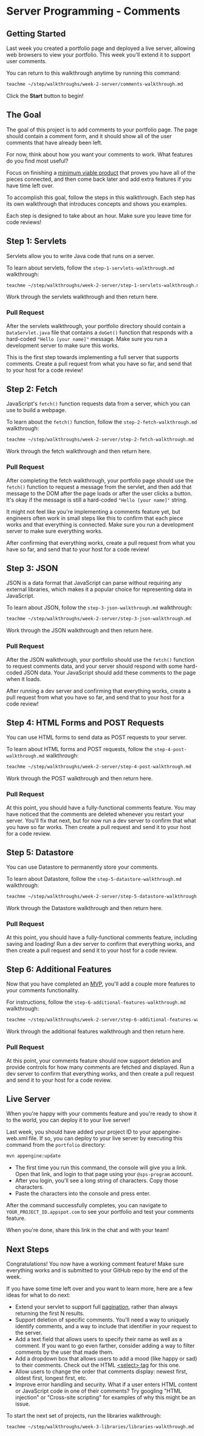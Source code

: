 # Server Programming - Comments

## Getting Started

Last week you created a portfolio page and deployed a live server, allowing web
browsers to view your portfolio. This week you'll extend it to support user
comments.

You can return to this walkthrough anytime by running this command:

```bash
teachme ~/step/walkthroughs/week-2-server/comments-walkthrough.md
```

Click the **Start** button to begin!

## The Goal

The goal of this project is to add comments to your portfolio page. The page
should contain a comment form, and it should show all of the user comments that
have already been left.

For now, think about how you want your comments to work. What features do you
find most useful?

Focus on finishing a
[minimum viable product](https://en.wikipedia.org/wiki/Minimum_viable_product)
that proves you have all of the pieces connected, and then come back later and
add extra features if you have time left over.

To accomplish this goal, follow the steps in this walkthrough. Each step has its
own walkthrough that introduces concepts and shows you examples.

Each step is designed to take about an hour. Make sure you leave time for code
reviews!

## Step 1: Servlets

Servlets allow you to write Java code that runs on a server.

To learn about servlets, follow the `step-1-servlets-walkthrough.md`
walkthrough:

```bash
teachme ~/step/walkthroughs/week-2-server/step-1-servlets-walkthrough.md
```

Work through the servlets walkthrough and then return here.

### Pull Request

After the servlets walkthrough, your portfolio directory should contain a
`DataServlet.java` file that contains a `doGet()` function that responds with a
hard-coded `"Hello [your name]"` message. Make sure you run a development server
to make sure this works.

This is the first step towards implementing a full server that supports
comments. Create a pull request from what you have so far, and send that to your
host for a code review!

## Step 2: Fetch

JavaScript's `fetch()` function requests data from a server, which you can use
to build a webpage.

To learn about the `fetch()` function, follow the `step-2-fetch-walkthrough.md`
walkthrough:

```bash
teachme ~/step/walkthroughs/week-2-server/step-2-fetch-walkthrough.md
```

Work through the fetch walkthrough and then return here.

### Pull Request

After completing the fetch walkthrough, your portfolio page should use the
`fetch()` function to request a message from the servlet, and then add that
message to the DOM after the page loads or after the user clicks a button. It's
okay if the message is still a hard-coded `"Hello [your name]"` string.

It might not feel like you're implementing a comments feature yet, but engineers
often work in small steps like this to confirm that each piece works and that
everything is connected. Make sure you run a development server to make sure
everything works.

After confirming that everything works, create a pull request from what you have
so far, and send that to your host for a code review!

## Step 3: JSON

JSON is a data format that JavaScript can parse without requiring any external
libraries, which makes it a popular choice for representing data in JavaScript.

To learn about JSON, follow the `step-3-json-walkthrough.md` walkthrough:

```bash
teachme ~/step/walkthroughs/week-2-server/step-3-json-walkthrough.md
```

Work through the JSON walkthrough and then return here.

### Pull Request

After the JSON walkthrough, your portfolio should use the `fetch()` function to
request comments data, and your server should respond with some hard-coded JSON
data. Your JavaScript should add these comments to the page when it loads.

After running a dev server and confirming that everything works, create a pull
request from what you have so far, and send that to your host for a code
review!

## Step 4: HTML Forms and POST Requests

You can use HTML forms to send data as POST requests to your server.

To learn about HTML forms and POST requests, follow the
`step-4-post-walkthrough.md` walkthrough:

```bash
teachme ~/step/walkthroughs/week-2-server/step-4-post-walkthrough.md
```

Work through the POST walkthrough and then return here.

### Pull Request

At this point, you should have a fully-functional comments feature. You may have
noticed that the comments are deleted whenever you restart your server. You'll
fix that next, but for now run a dev server to confirm that what you have so far
works. Then create a pull request and send it to your host for a code review.

## Step 5: Datastore

You can use Datastore to permanently store your comments.

To learn about Datastore, follow the `step-5-datastore-walkthrough.md`
walkthrough:

```bash
teachme ~/step/walkthroughs/week-2-server/step-5-datastore-walkthrough.md
```

Work through the Datastore walkthrough and then return here.

### Pull Request

At this point, you should have a fully-functional comments feature, including
saving and loading! Run a dev server to confirm that everything works, and then
create a pull request and send it to your host for a code review.

## Step 6: Additional Features

Now that you have completed an [MVP](https://en.wikipedia.org/wiki/Minimum_viable_product),
you'll add a couple more features to your comments functionality.

For instructions, follow the `step-6-additional-features-walkthrough.md` walkthrough:

```bash
teachme ~/step/walkthroughs/week-2-server/step-6-additional-features-walkthrough.md
```

Work through the additional features walkthrough and then return here.

### Pull Request

At this point, your comments feature should now support deletion and provide controls
for how many comments are fetched and displayed. Run a dev server to confirm that everything
works, and then create a pull request and send it to your host for a code review.

## Live Server

When you're happy with your comments feature and you're ready to show it to the
world, you can deploy it to your live server!

Last week, you should have added your project ID to your
<walkthrough-editor-open-file
    filePath="step/portfolio/src/main/webapp/WEB-INF/appengine-web.xml">
  appengine-web.xml
</walkthrough-editor-open-file>
file. If so, you can deploy to your live server by executing this command from
the `portfolio` directory:

```bash
mvn appengine:update
```

-   The first time you run this command, the console will give you a link. Open
    that link, and login to that page using your `@sps-program` account.
-   After you login, you'll see a long string of characters. Copy those
    characters.
-   Paste the characters into the console and press enter.

After the command successfully completes, you can navigate to
`YOUR_PROJECT_ID.appspot.com` to see your portfolio and test your comments
feature.

When you're done, share this link in the chat and with your team!

## Next Steps

<walkthrough-conclusion-trophy></walkthrough-conclusion-trophy>

Congratulations! You now have a working comment feature! Make sure everything
works and is submitted to your GitHub repo by the end of the week.

If you have some time left over and you want to learn more, here are a few ideas
for what to do next:

-   Extend your servlet to support full
    [pagination](https://medium.com/uxness/best-practices-for-designing-pagination-in-web-1c33140f31b),
    rather than always returning the first N results.
-   Support deletion of specific comments. You'll need a way to uniquely identify
    comments, and a way to include that identifier in your request to the server.
-   Add a text field that allows users to specify their name as well as a
    comment. If you want to go even farther, consider adding a way to filter
    comments by the user that made them.
-   Add a dropdown box that allows users to add a mood (like happy or sad) to
    their comments. Check out the HTML
    [\<select\> tag](https://www.w3schools.com/tags/tag_select.asp) for this one.
-   Allow users to change the order that comments display: newest first, oldest
    first, longest first, etc.
-   Improve error handling and security. What if a user enters HTML content or
    JavaScript code in one of their comments? Try googling "HTML injection" or
    "Cross-site scripting" for examples of why this might be an issue.

To start the next set of projects, run the libraries walkthrough:

```bash
teachme ~/step/walkthroughs/week-3-libraries/libraries-walkthrough.md
```
